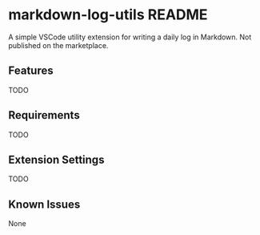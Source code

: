 # markdown-log-utils README

A simple VSCode utility extension for writing a daily log in Markdown. Not published on the marketplace.

## Features

TODO

## Requirements

TODO

## Extension Settings

TODO

## Known Issues

None